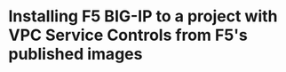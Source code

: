 # Installing F5 BIG-IP to a project with VPC Service Controls from F5's published images
<!-- spell-checker: ignore markdownlint -->

<!-- markdownlint-disable MD033 MD034 -->
<!-- BEGINNING OF PRE-COMMIT-TERRAFORM DOCS HOOK -->
<!-- END OF PRE-COMMIT-TERRAFORM DOCS HOOK -->
<!-- markdownlint-enable MD033 MD034 -->
